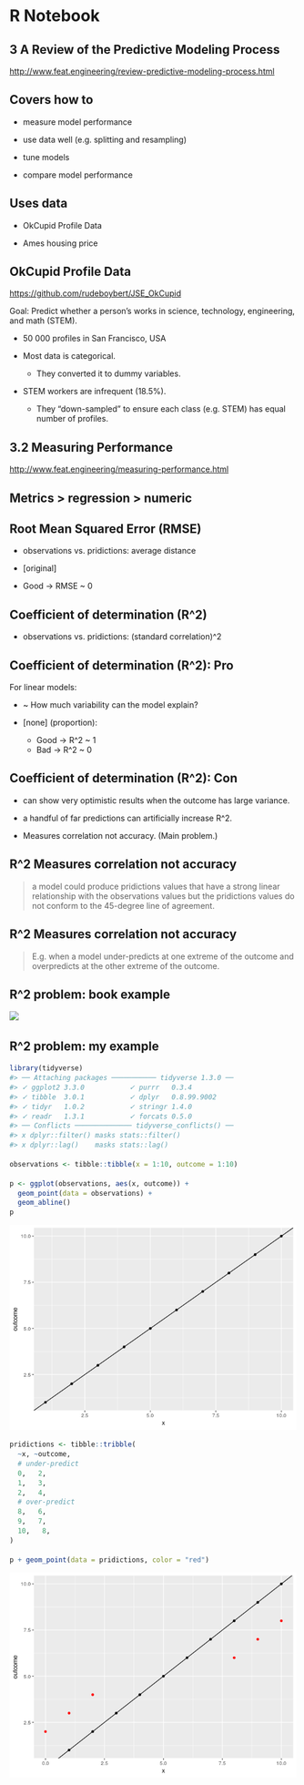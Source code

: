 R Notebook
================

## 3 A Review of the Predictive Modeling Process

<http://www.feat.engineering/review-predictive-modeling-process.html>

## Covers how to

  - measure model performance

  - use data well (e.g. splitting and resampling)

  - tune models

  - compare model performance

## Uses data

  - OkCupid Profile Data

  - Ames housing price

## OkCupid Profile Data

<https://github.com/rudeboybert/JSE_OkCupid>

Goal: Predict whether a person’s works in science, technology,
engineering, and math (STEM).

  - 50 000 profiles in San Francisco, USA

  - Most data is categorical.
    
      - They converted it to dummy variables.

  - STEM workers are infrequent (18.5%).
    
      - They “down-sampled” to ensure each class (e.g. STEM) has equal
        number of profiles.

## 3.2 Measuring Performance

<http://www.feat.engineering/measuring-performance.html>

## Metrics \> regression \> numeric

## Root Mean Squared Error (RMSE)

  - observations vs. pridictions: average distance

  - \[original\]

  - Good -\> RMSE \~ 0

## Coefficient of determination (R^2)

  - observations vs. pridictions: (standard correlation)^2

## Coefficient of determination (R^2): Pro

For linear models:

  - \~ How much variability can the model explain?

  - \[none\] (proportion):
    
      - Good -\> R^2 \~ 1
      - Bad -\> R^2 \~ 0

## Coefficient of determination (R^2): Con

  - can show very optimistic results when the outcome has large
    variance.

  - a handful of far predictions can artificially increase R^2.

  - Measures correlation not accuracy. (Main problem.)

## R^2 Measures correlation not accuracy

> a model could produce pridictions values that have a strong linear
> relationship with the observations values but the pridictions values
> do not conform to the 45-degree line of agreement.

## R^2 Measures correlation not accuracy

> E.g. when a model under-predicts at one extreme of the outcome and
> overpredicts at the other extreme of the outcome.

## R^2 problem: book example

<img src=http://i.imgur.com/lMFSHw2.png width=760>

## R^2 problem: my example

``` r
library(tidyverse)
#> ── Attaching packages ─────────── tidyverse 1.3.0 ──
#> ✓ ggplot2 3.3.0           ✓ purrr   0.3.4      
#> ✓ tibble  3.0.1           ✓ dplyr   0.8.99.9002
#> ✓ tidyr   1.0.2           ✓ stringr 1.4.0      
#> ✓ readr   1.3.1           ✓ forcats 0.5.0
#> ── Conflicts ────────────── tidyverse_conflicts() ──
#> x dplyr::filter() masks stats::filter()
#> x dplyr::lag()    masks stats::lag()

observations <- tibble::tibble(x = 1:10, outcome = 1:10)

p <- ggplot(observations, aes(x, outcome)) + 
  geom_point(data = observations) +
  geom_abline()
p
```

![](masterclass-presentation_files/figure-gfm/unnamed-chunk-1-1.png)<!-- -->

``` r
pridictions <- tibble::tribble(
  ~x, ~outcome,
  # under-predict
  0,   2,  
  1,   3,
  2,   4,
  # over-predict
  8,   6,  
  9,   7,
  10,   8,
)

p + geom_point(data = pridictions, color = "red")
```

![](masterclass-presentation_files/figure-gfm/unnamed-chunk-2-1.png)<!-- -->

